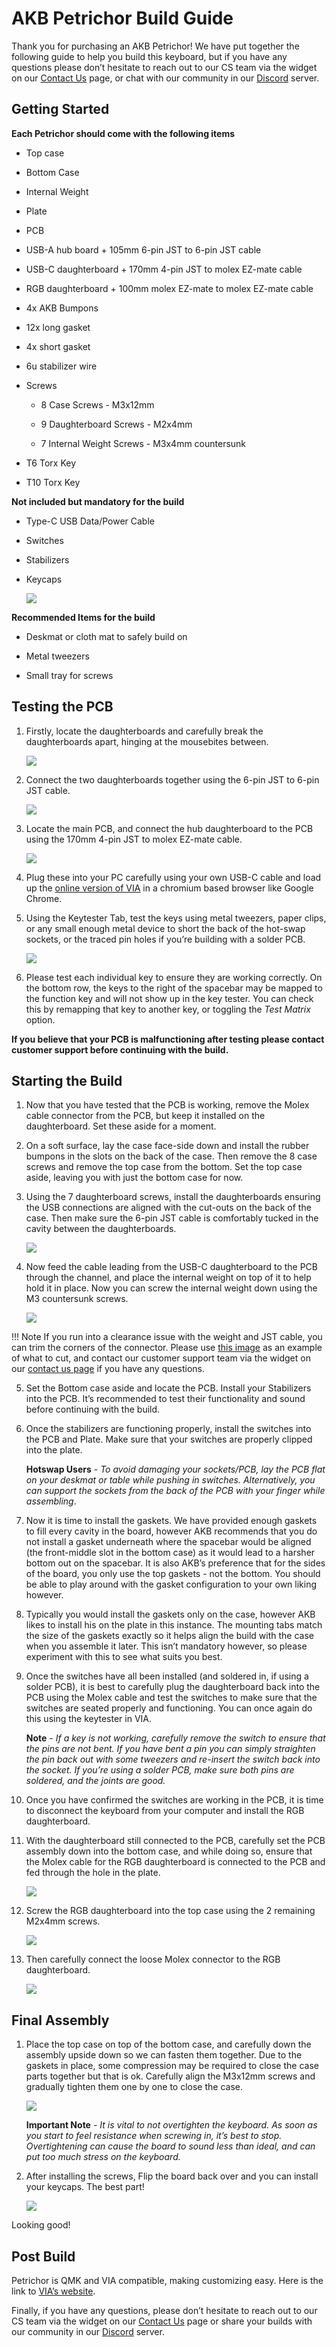 # AKB Petrichor Build Guide

Thank you for purchasing an AKB Petrichor! We have put together the following guide to help you build this keyboard, but if you have any questions please don’t hesitate to reach out to our CS team via the widget on our [Contact Us](https://cannonkeys.com/pages/contact-us) page, or chat with our community in our [Discord](https://discord.gg/Fc39rpjMAv) server.


## Getting Started

**Each Petrichor should come with the following items**

- Top case

- Bottom Case

- Internal Weight

- Plate

- PCB

- USB-A hub board + 105mm 6-pin JST to 6-pin JST cable

- USB-C daughterboard + 170mm 4-pin JST to molex EZ-mate cable

- RGB daughterboard + 100mm molex EZ-mate to molex EZ-mate cable

- 4x AKB Bumpons

- 12x long gasket

- 4x short gasket

- 6u stabilizer wire

- Screws

  - 8 Case Screws - M3x12mm

  - 9 Daughterboard Screws - M2x4mm

  - 7 Internal Weight Screws - M3x4mm countersunk

- T6 Torx Key

- T10 Torx Key

**Not included but mandatory for the build**

- Type-C USB Data/Power Cable

- Switches

- Stabilizers

- Keycaps

    ![](images/petrichor/01-start.jpg)

**Recommended Items for the build** 

- Deskmat or cloth mat to safely build on

- Metal tweezers

- Small tray for screws


## Testing the PCB

1. Firstly, locate the daughterboards and carefully break the daughterboards apart, hinging at the mousebites between.

    ![](images/petrichor/02-db.jpg)


2. Connect the two daughterboards together using the 6-pin JST to 6-pin JST cable.

    ![](images/petrichor/03-connect-db.jpg)

3. Locate the main PCB, and connect the hub daughterboard to the PCB using the 170mm 4-pin JST to molex EZ-mate cable.

    ![](images/petrichor/04-connect-all.jpg)

4. Plug these into your PC carefully using your own USB-C cable and load up the [online version of VIA](https://usevia.app/) in a chromium based browser like Google Chrome.

5. Using the Keytester Tab, test the keys using metal tweezers, paper clips, or any small enough metal device to short the back of the hot-swap sockets, or the traced pin holes if you’re building with a solder PCB.

    ![](images/petrichor/05-test-socket.jpg)

6. Please test each individual key to ensure they are working correctly. On the bottom row, the keys to the right of the spacebar may be mapped to the function key and will not show up in the key tester. You can check this by remapping that key to another key, or toggling the *Test Matrix* option.

**If you believe that your PCB is malfunctioning after testing please contact customer support before continuing with the build.**

## Starting the Build

1. Now that you have tested that the PCB is working, remove the Molex cable connector from the PCB, but keep it installed on the daughterboard. Set these aside for a moment.

2. On a soft surface, lay the case face-side down and install the rubber bumpons in the slots on the back of the case. Then remove the 8 case screws and remove the top case from the bottom. Set the top case aside, leaving you with just the bottom case for now.

3. Using the 7 daughterboard screws, install the daughterboards ensuring the USB connections are aligned with the cut-outs on the back of the case. Then make sure the 6-pin JST cable is comfortably tucked in the cavity between the daughterboards.

    ![](images/petrichor/06-start-build.jpg)

4. Now feed the cable leading from the USB-C daughterboard to the PCB through the channel, and place the internal weight on top of it to help hold it in place. Now you can screw the internal weight down using the M3 countersunk screws.

    ![](images/petrichor/02-weight-install.jpg)
  
!!! Note
    If you run into a clearance issue with the weight and JST cable, you can trim the corners of the connector. Please use [this image](images/petrichor/petrichor-fix.png) as an example of what to cut, and contact our customer support team via the widget on our [contact us page](https://cannonkeys.com/pages/contact-us) if you have any questions.

5. Set the Bottom case aside and locate the PCB. Install your Stabilizers into the PCB. It’s recommended to test their functionality and sound before continuing with the build.

6. Once the stabilizers are functioning properly, install the switches into the PCB and Plate. Make sure that your switches are properly clipped into the plate.

    **Hotswap Users** - *To avoid damaging your sockets/PCB, lay the PCB flat on your deskmat or table while pushing in switches. Alternatively, you can support the sockets from the back of the PCB with your finger while assembling*.

7. Now it is time to install the gaskets. We have provided enough gaskets to fill every cavity in the board, however AKB recommends that you do not install a gasket underneath where the spacebar would be aligned (the front-middle slot in the bottom case) as it would lead to a harsher bottom out on the spacebar. It is also AKB’s preference that for the sides of the board, you only use the top gaskets - not the bottom. You should be able to play around with the gasket configuration to your own liking however.

9. Typically you would install the gaskets only on the case, however AKB likes to install his on the plate in this instance. The mounting tabs match the size of the gaskets exactly so it helps align the build with the case when you assemble it later. This isn’t mandatory however, so please experiment with this to see what suits you best.

10. Once the switches have all been installed (and soldered in, if using a solder PCB), it is best to carefully plug the daughterboard back into the PCB using the Molex cable and test the switches to make sure that the switches are seated properly and functioning. You can once again do this using the keytester in VIA.  

    **Note** - *If a key is not working, carefully remove the switch to ensure that the pins are not bent. If you have bent a pin you can simply straighten the pin back out with some tweezers and re-insert the switch back into the socket. If you’re using a solder PCB, make sure both pins are soldered, and the joints are good.*

11. Once you have confirmed the switches are working in the PCB, it is time to disconnect the keyboard from your computer and install the RGB daughterboard.

12. With the daughterboard still connected to the PCB, carefully set the PCB assembly down into the bottom case, and while doing so, ensure that the Molex cable for the RGB daughterboard is connected to the PCB and fed through the hole in the plate.

    ![](images/petrichor/07-switches.jpg)

13. Screw the RGB daughterboard into the top case using the 2 remaining M2x4mm screws.

    ![](images/petrichor/08-rgb-db-install.jpg)

14. Then carefully connect the loose Molex connector to the RGB daughterboard.

    ![](images/petrichor/09-rgb-db-connect.jpg)


## Final Assembly

1. Place the top case on top of the bottom case, and carefully down the assembly upside down so we can fasten them together. Due to the gaskets in place, some compression may be required to close the case parts together but that is ok. Carefully align the M3x12mm screws and gradually tighten them one by one to close the case.

    ![](images/petrichor/10-assemble.jpg)

    **Important Note** - *It is vital to not overtighten the keyboard. As soon as you start to feel resistance when screwing in, it’s best to stop. Overtightening can cause the board to sound less than ideal, and can put too much stress on the keyboard.*


2. After installing the screws, Flip the board back over and you can install your keycaps. The best part!

    ![](images/petrichor/11-add-caps.jpg)

Looking good!


## Post Build

Petrichor is QMK and VIA compatible, making customizing easy. Here is the link to [VIA’s website](https://www.caniusevia.com/).

Finally, if you have any questions, please don’t hesitate to reach out to our CS team via the widget on our [Contact Us](https://cannonkeys.com/pages/contact-us) page or share your builds with our community in our [Discord](https://discord.gg/Fc39rpjMAv) server.
